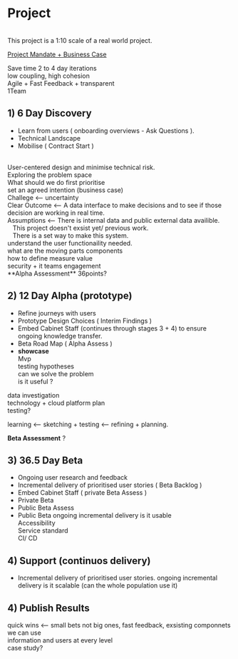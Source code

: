 # Project
<br>
This project is a 1:10 scale of a real world project.<br>

[Project Mandate + Business Case](https://github.com/markStart00/project/blob/main/Prince2_Project_Mandate_And_Business_Case.md)



Save time 2 to 4 day iterations <br>
low coupling, high cohesion <br>
Agile + Fast Feedback + transparent <br>
1Team <br>

## 1) 6 Day Discovery
+ Learn from users ( onboarding overviews - Ask Questions ).
+ Technical Landscape 
+ Mobilise ( Contract Start ) <br>
<br>
User-centered design and minimise technical risk. <br>
Exploring the problem space <br>
What should we do first prioritise <br>
set an agreed intention (business case) <br>
Challege <-- uncertainty <br>
Clear Outcome <-- A data interface to make decisions and to see if those decision are working in real time. <br>
Assumptions <-- There is internal data and public external data availible. <br>
&nbsp;&nbsp; This project doesn't exsist yet/ previous work. <br>
&nbsp;&nbsp; There is a set way to make this system. <br>
understand the user functionaility needed. <br>
what are the moving parts components <br>
how to define measure value <br>
security + it teams engagement <br>
**Alpha Assessment** 36points?



## 2) 12 Day Alpha (prototype)
+ Refine journeys with users
+ Prototype Design Choices ( Interim Findings )
+ Embed Cabinet Staff (continues through stages 3 + 4) to ensure ongoing knowledge transfer.
+ Beta Road Map ( Alpha Assess )
+ **showcase** <br>
Mvp <br>
testing hypotheses <br>
can we solve the problem <br>
is it useful ? <br>

data investigation <br>
technology + cloud platform plan <br>
testing? <br>

learning <-- sketching + testing <-- refining + planning.

**Beta Assessment** ?



## 3) 36.5 Day Beta
+ Ongoing user research and feedback
+ Incremental delivery of prioritised user stories ( Beta Backlog )
+ Embed Cabinet Staff ( private Beta Assess )
+ Private Beta
+ Public Beta Assess
+ Public Beta
ongoing incremental delivery
is it usable <br>
Accessibility <br>
Service standard <br>
CI/ CD <br>

## 4) Support (continuos delivery)
+ Incremental delivery of prioritised user stories.
ongoing incremental delivery
is it scalable (can the whole population use it)<br>


## 4) Publish Results

quick wins <-- small bets not big ones, fast feedback, exsisting componnets we can use <br>
information and users at every level <br>
case study? <br>

